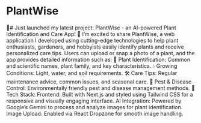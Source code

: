 # PlantWise
🌱# Just launched my latest project: PlantWise - an AI-powered Plant Identification and Care App! 🌿 I’m excited to share PlantWise, a web application I developed using cutting-edge technologies to help plant enthusiasts, gardeners, and hobbyists easily identify plants and receive personalized care tips. Users can upload or snap a photo of a plant, and the app provides detailed information such as: 🌸 Plant Identification: Common and scientific names, plant family, and key characteristics. 💧 Growing Conditions: Light, water, and soil requirements. 🛠️ Care Tips: Regular maintenance advice, common issues, and seasonal care. 🦋 Pest & Disease Control: Environmentally friendly pest and disease management methods. 🔧 Tech Stack: Frontend: Built with Next.js and styled using Tailwind CSS for a responsive and visually engaging interface. AI Integration: Powered by Google’s Gemini to process and analyze images for plant identification. Image Upload: Enabled via React Dropzone for smooth image handling.
